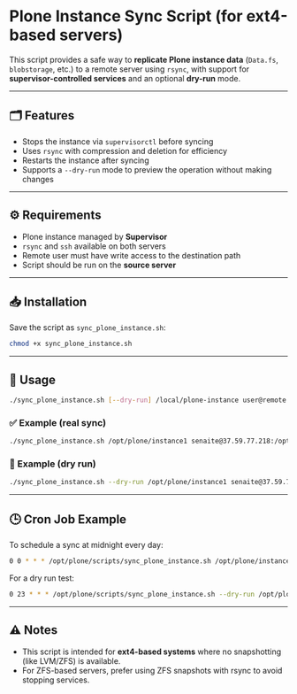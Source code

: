 # Plone Instance Sync Script (for ext4-based servers)

This script provides a safe way to **replicate Plone instance data** (`Data.fs`, `blobstorage`, etc.) to a remote server using `rsync`, with support for **supervisor-controlled services** and an optional **dry-run** mode.

---

## 🗂️ Features

- Stops the instance via `supervisorctl` before syncing
- Uses `rsync` with compression and deletion for efficiency
- Restarts the instance after syncing
- Supports a `--dry-run` mode to preview the operation without making changes

---

## ⚙️ Requirements

- Plone instance managed by **Supervisor**
- `rsync` and `ssh` available on both servers
- Remote user must have write access to the destination path
- Script should be run on the **source server**

---

## 📥 Installation

Save the script as `sync_plone_instance.sh`:

```bash
chmod +x sync_plone_instance.sh
```

---

## 🧪 Usage

```bash
./sync_plone_instance.sh [--dry-run] /local/plone-instance user@remote:/remote/plone-instance
```

### ✅ Example (real sync)

```bash
./sync_plone_instance.sh /opt/plone/instance1 senaite@37.59.77.218:/opt/plone/instance1
```

### 🧪 Example (dry run)

```bash
./sync_plone_instance.sh --dry-run /opt/plone/instance1 senaite@37.59.77.218:/opt/plone/instance1
```

---

## 🕒 Cron Job Example

To schedule a sync at midnight every day:

```bash
0 0 * * * /opt/plone/scripts/sync_plone_instance.sh /opt/plone/instance1 senaite@37.59.77.218:/opt/plone/instance1 >> /var/log/sync_instance1.log 2>&1
```

For a dry run test:

```bash
0 23 * * * /opt/plone/scripts/sync_plone_instance.sh --dry-run /opt/plone/instance1 senaite@37.59.77.218:/opt/plone/instance1
```

---

## ⚠️ Notes

- This script is intended for **ext4-based systems** where no snapshotting (like LVM/ZFS) is available.
- For ZFS-based servers, prefer using ZFS snapshots with rsync to avoid stopping services.